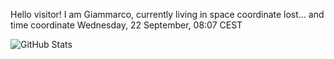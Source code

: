Hello visitor! I am Giammarco, currently living in space coordinate lost... and time coordinate Wednesday, 22 September, 08:07 CEST

![GitHub Stats](https://github-readme-stats.vercel.app/api?username=grcasanova)
